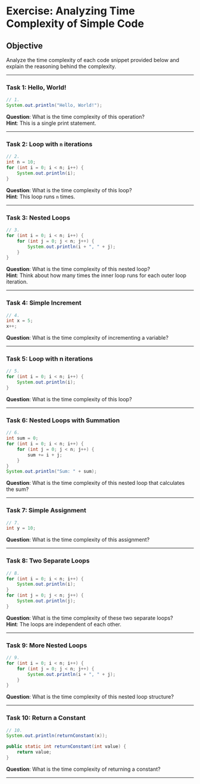 # Exercise: Analyzing Time Complexity of Simple Code

## Objective
Analyze the time complexity of each code snippet provided below and explain the reasoning behind the complexity.

---

### Task 1: Hello, World!
```java
// 1. 
System.out.println("Hello, World!");
```
**Question**: What is the time complexity of this operation?  
**Hint**: This is a single print statement.

---

### Task 2: Loop with `n` iterations
```java
// 2. 
int n = 10;
for (int i = 0; i < n; i++) {
    System.out.println(i);
}
```
**Question**: What is the time complexity of this loop?  
**Hint**: This loop runs `n` times.

---

### Task 3: Nested Loops
```java
// 3. 
for (int i = 0; i < n; i++) {
    for (int j = 0; j < n; j++) {
        System.out.println(i + ", " + j);
    }
}
```
**Question**: What is the time complexity of this nested loop?  
**Hint**: Think about how many times the inner loop runs for each outer loop iteration.

---

### Task 4: Simple Increment
```java
// 4. 
int x = 5;
x++;
```
**Question**: What is the time complexity of incrementing a variable?

---

### Task 5: Loop with n iterations
```java
// 5. 
for (int i = 0; i < n; i++) {
    System.out.println(i);
}
```
**Question**: What is the time complexity of this loop?

---

### Task 6: Nested Loops with Summation
```java
// 6. 
int sum = 0;
for (int i = 0; i < n; i++) {
    for (int j = 0; j < n; j++) {
        sum += i + j;
    }
}
System.out.println("Sum: " + sum);
```
**Question**: What is the time complexity of this nested loop that calculates the sum?

---

### Task 7: Simple Assignment
```java
// 7. 
int y = 10;
```
**Question**: What is the time complexity of this assignment?

---

### Task 8: Two Separate Loops
```java
// 8.
for (int i = 0; i < n; i++) {
    System.out.println(i);
}
for (int j = 0; j < n; j++) {
    System.out.println(j);
}
```
**Question**: What is the time complexity of these two separate loops?  
**Hint**: The loops are independent of each other.

---

### Task 9: More Nested Loops
```java
// 9. 
for (int i = 0; i < n; i++) {
    for (int j = 0; j < n; j++) {
        System.out.println(i + ", " + j);
    }
}
```
**Question**: What is the time complexity of this nested loop structure?

---

### Task 10: Return a Constant
```java
// 10.
System.out.println(returnConstant(x));

public static int returnConstant(int value) {
    return value;
}
```
**Question**: What is the time complexity of returning a constant?

---

